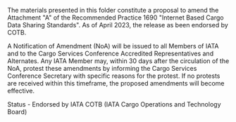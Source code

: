 The materials presented in this folder constitute a proposal to amend the Attachment "A" of the Recommended Practice 1690 "Internet Based Cargo Data Sharing Standards". As of April 2023, the release as been endorsed by COTB.

A Notification of Amendment (NoA) will be issued to all Members of IATA and to the Cargo Services Conference Accredited Representatives and Alternates. Any IATA Member may, within 30 days after the circulation of the NoA, protest these amendments by informing the Cargo Services Conference Secretary with specific reasons for the protest. If no protests are received within this timeframe, the proposed amendments will become effective.

Status - Endorsed by IATA COTB (IATA Cargo Operations and Technology Board)
